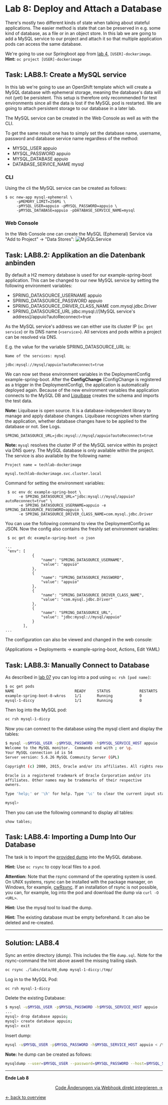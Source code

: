 # Lab 8: Deploy and Attach a Database

There's mostly two different kinds of state when talking about stateful applications. The easier method is state that can be preserved in e.g. some kind of database, as a file or in an object store. In this lab we are going to add a MySQL service to our project and attach it so that multiple application pods can access the same database.

We're going to use our Springboot app from [lab 4](04_deploy_dockerimage.md), `[USER]-dockerimage`. **Hint:** `oc project [USER]-dockerimage`

## Task: LAB8.1: Create a MySQL service

In this lab we're going to use an OpenShift template which will create a MySQL database with ephemeral storage, meaning the database's data will not (yet) be persistent. This setup is therefore only recommended for test environments since all the data is lost if the MySQL pod is restarted. We are going to attach persistent storage to our database in a later lab.

The MySQL service can be created in the Web Console as well as with the CLI.

To get the same result one has to simply set the database name, username, password and database service name regardless of the method:

- MYSQL_USER appuio
- MYSQL_PASSWORD appuio
- MYSQL_DATABASE appuio
- DATABASE_SERVICE_NAME mysql

### CLI

Using the cli the MySQL service can be created as follows:

```
$ oc new-app mysql-ephemeral \
     -pMEMORY_LIMIT=256Mi \
     -pMYSQL_USER=appuio -pMYSQL_PASSWORD=appuio \
     -pMYSQL_DATABASE=appuio -pDATABASE_SERVICE_NAME=mysql
```

### Web Console
In the Web Console one can create the MySQL (Ephemeral) Service via "Add to Project" -> "Data Stores":
![MySQLService](../images/lab_8_addmysql_service.png)


## Task: LAB8.2: Applikation an die Datenbank anbinden

By default a H2 memory database is used for our example-spring-boot application. This can be changed to our new MySQL service by setting the following environment variables:

- SPRING_DATASOURCE_USERNAME appuio
- SPRING_DATASOURCE_PASSWORD appuio
- SPRING_DATASOURCE_DRIVER_CLASS_NAME com.mysql.jdbc.Driver
- SPRING_DATASOURCE_URL jdbc:mysql://[MySQL service's address]/appuio?autoReconnect=true

As the MySQL service's address we can either use its cluster IP (`oc get service`) or its DNS name (`<service>`). All services and pods within a project can be resolved via DNS.

E.g. the value for the variable SPRING_DATASOURCE_URL is:
```
Name of the services: mysql

jdbc:mysql://mysql/appuio?autoReconnect=true
```

We can now set these environment variables in the DeploymentConfig example-spring-boot. After the **ConfigChange** (ConfigChange is registered as a trigger in the DeploymentConfig), the application is automatically deployed again. Because of the new environment variables the application connects to the MySQL DB and [Liquibase](http://www.liquibase.org/) creates the schema and imports the test data.

**Note:** Liquibase is open source. It is a database-independent library to manage and apply database changes. Liquibase recognizes when starting the application, whether database changes have to be applied to the database or not. See Logs.


```
SPRING_DATASOURCE_URL=jdbc:mysql://mysql/appuio?autoReconnect=true
```
**Note:** `mysql` resolves the cluster IP of the MySQL service within its project via DNS query. The MySQL database is only available within the project. The service is also available by the following name:

```
Project name = techlab-dockerimage

mysql.techlab-dockerimage.svc.cluster.local
```

Command for setting the environment variables:
```
 $ oc env dc example-spring-boot \
      -e SPRING_DATASOURCE_URL="jdbc:mysql://mysql/appuio?autoReconnect=true" \
      -e SPRING_DATASOURCE_USERNAME=appuio -e SPRING_DATASOURCE_PASSWORD=appuio \
      -e SPRING_DATASOURCE_DRIVER_CLASS_NAME=com.mysql.jdbc.Driver
```

You can use the following command to view the DeploymentConfig as JSON. Now the config also contains the freshly set environment variables:

```
 $ oc get dc example-spring-boot -o json
```

```
...
 "env": [
	        {
	            "name": "SPRING_DATASOURCE_USERNAME",
	            "value": "appuio"
	        },
	        {
	            "name": "SPRING_DATASOURCE_PASSWORD",
	            "value": "appuio"
	        },
	        {
	            "name": "SPRING_DATASOURCE_DRIVER_CLASS_NAME",
	            "value": "com.mysql.jdbc.Driver"
	        },
	        {
	            "name": "SPRING_DATASOURCE_URL",
	            "value": "jdbc:mysql://mysql/appuio"
	        }
	    ],
...
```

The configuration can also be viewed and changed in the web console:

(Applications → Deployments → example-spring-boot, Actions, Edit YAML)

## Task: LAB8.3: Manually Connect to Database

As described in [lab 07](07_troubleshooting_ops.md) you can log into a pod using `oc rsh [pod name]`:

```bash
$ oc get pods
NAME                           READY     STATUS             RESTARTS   AGE
example-spring-boot-8-wkros    1/1       Running            0          10m
mysql-1-diccy                  1/1       Running            0          50m

```

Then log into the MySQL pod:

```bash
oc rsh mysql-1-diccy
```

Now you can connect to the database using the mysql client and display the tables:

```bash
$ mysql -u$MYSQL_USER -p$MYSQL_PASSWORD -h$MYSQL_SERVICE_HOST appuio
Welcome to the MySQL monitor.  Commands end with ; or \g.
Your MySQL connection id is 54
Server version: 5.6.26 MySQL Community Server (GPL)

Copyright (c) 2000, 2015, Oracle and/or its affiliates. All rights reserved.

Oracle is a registered trademark of Oracle Corporation and/or its
affiliates. Other names may be trademarks of their respective
owners.

Type 'help;' or '\h' for help. Type '\c' to clear the current input statement.

mysql>
```

Then you can use the following command to display all tables:

```mysql
show tables;
```


## Task: LAB8.4: Importing a Dump Into Our Database

The task is to import the [provided dump](https://raw.githubusercontent.com/appuio/techlab/lab-3.3/labs/data/08_dump/dump.sql) into the MySQL database.


**Hint:** Use `oc rsync` to copy local files to a pod.

**Attention:** Note that the rsync command of the operating system is used. On UNIX systems, rsync can be installed with the package manager, on Windows, for example, [cwRsync](https://www.itefix.net/cwrsync). If an installation of rsync is not possible, you can, for example, log into the pod and download the dump via `curl -O <URL>`.

**Hint:** Use the mysql tool to load the dump.

**Hint:** The existing database must be empty beforehand. It can also be deleted and re-created.

---

## Solution: LAB8.4

Sync an entire directory (dump). This includes the file `dump.sql`. Note for the rsync-command the hint above aswell the missing trailing slash.

```bash
oc rsync ./labs/data/08_dump mysql-1-diccy:/tmp/
```

Log in to the MySQL Pod:

```bash
oc rsh mysql-1-diccy
```

Delete the existing Database:

```bash
$ mysql -u$MYSQL_USER -p$MYSQL_PASSWORD -h$MYSQL_SERVICE_HOST appuio
...
mysql> drop database appuio;
mysql> create database appuio;
mysql> exit
```

Insert dump:

```bash
mysql -u$MYSQL_USER -p$MYSQL_PASSWORD -h$MYSQL_SERVICE_HOST appuio < /tmp/08_dump/dump.sql
```

**Note:** he dump can be created as follows:

```bash
mysqldump --user=$MYSQL_USER --password=$MYSQL_PASSWORD --host=$MYSQL_SERVICE_HOST appuio > /tmp/dump.sql
```

---

**Ende Lab 8**

<p width="100px" align="right"><a href="09_dockerbuild_webhook.md">Code Änderungen via Webhook direkt integrieren →</a></p>

[← back to overview](../README.md)
